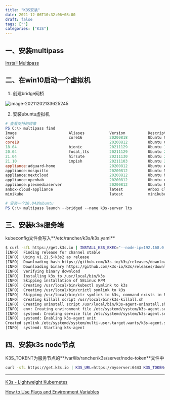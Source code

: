```yaml
---
title: "K3S安装"
date: 2021-12-06T10:32:06+08:00
draft: false
tags: [""]
categories: ["K3S"]
---
```


## 一、安装multipass

[Install Multipass](https://multipass.run/)



## 二、在win10启动一个虚拟机

1. 创建bridge网桥

![image-20211202133625245](https://i.imgur.com/VFRdDlv.png)



2. 安装ubuntu虚拟机

```powershell
# 查看支持的镜像
PS C:\> multipass find
Image                       Aliases           Version          Description
core                        core16            20200818         Ubuntu Core 16
core18                                        20200812         Ubuntu Core 18
18.04                       bionic            20211129         Ubuntu 18.04 LTS
20.04                       focal,lts         20211129         Ubuntu 20.04 LTS
21.04                       hirsute           20211130         Ubuntu 21.04
21.10                       impish            20211103         Ubuntu 21.10
appliance:adguard-home                        20200812         Ubuntu AdGuard Home Appliance
appliance:mosquitto                           20200812         Ubuntu Mosquitto Appliance
appliance:nextcloud                           20200812         Ubuntu Nextcloud Appliance
appliance:openhab                             20200812         Ubuntu openHAB Home Appliance
appliance:plexmediaserver                     20200812         Ubuntu Plex Media Server Appliance
anbox-cloud-appliance                         latest           Anbox Cloud Appliance
minikube                                      latest           minikube is local Kubernetes

# 安装一个20.04的ubuntu
PS C:\> multipass launch --bridged --name k3s-server lts
```



## 三、安装k3s服务端

kubeconfig文件会写入**/etc/rancher/k3s/k3s.yaml**

```bash
$ curl -sfL https://get.k3s.io | INSTALL_K3S_EXEC="--node-ip=192.168.0.17 --flannel-iface=eth1 --disable traefik" sh -
[INFO]  Finding release for channel stable
[INFO]  Using v1.21.5+k3s2 as release
[INFO]  Downloading hash https://github.com/k3s-io/k3s/releases/download/v1.21.5+k3s2/sha256sum-amd64.txt
[INFO]  Downloading binary https://github.com/k3s-io/k3s/releases/download/v1.21.5+k3s2/k3s
[INFO]  Verifying binary download
[INFO]  Installing k3s to /usr/local/bin/k3s
[INFO]  Skipping installation of SELinux RPM
[INFO]  Creating /usr/local/bin/kubectl symlink to k3s
[INFO]  Creating /usr/local/bin/crictl symlink to k3s
[INFO]  Skipping /usr/local/bin/ctr symlink to k3s, command exists in PATH at /bin/ctr
[INFO]  Creating killall script /usr/local/bin/k3s-killall.sh
[INFO]  Creating uninstall script /usr/local/bin/k3s-agent-uninstall.sh
[INFO]  env: Creating environment file /etc/systemd/system/k3s-agent.service.env
[INFO]  systemd: Creating service file /etc/systemd/system/k3s-agent.service
[INFO]  systemd: Enabling k3s-agent unit
Created symlink /etc/systemd/system/multi-user.target.wants/k3s-agent.service → /etc/systemd/system/k3s-agent.service.
[INFO]  systemd: Starting k3s-agent
```



## 四、安装k3s node节点

K3S_TOKENT为服务节点的**/var/lib/rancher/k3s/server/node-token**文件中

```bash
curl -sfL https://get.k3s.io | K3S_URL=https://myserver:6443 K3S_TOKEN=mynodetoken sh -
```



---

[K3s - Lightweight Kubernetes](https://rancher.com/docs/k3s/latest/en/)

[How to Use Flags and Environment Variables](https://rancher.com/docs/k3s/latest/en/installation/install-options/how-to-flags/)
